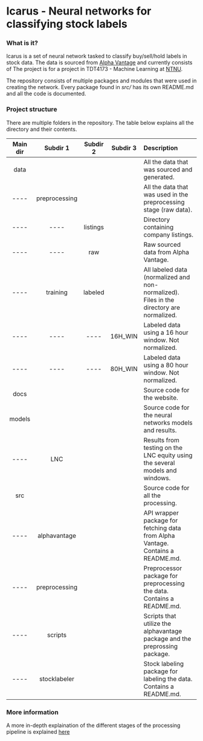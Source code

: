 # Icarus - Neural networks for classifying stock labels
### What is it?
Icarus is a set of neural network tasked to classify buy/sell/hold labels in stock data. The data is sourced from [Alpha Vantage](https://www.alphavantage.co)
and currently consists of 
The project is for a project in TDT4173 - Machine Learning at [NTNU](https://www.ntnu.edu).

The repository consists of multiple packages and modules that were used in creating the network. Every package found in 
*src/* has its own README.md and all the code is documented.

### Project structure
There are multiple folders in the repository. The table below explains all the directory and their contents.

| Main dir| Subdir 1 | Subdir 2 | Subdir 3 | **Description**|
|:---:|:---:|:---:|:---:|:---|
|data       |               |           |       |All the data that was sourced and generated.|
|----       |preprocessing  |           |       |All the data that was used in the preprocessing stage (raw data).|
|----       |----           |listings   |       |Directory containing company listings.|
|----       |----           |raw        |       |Raw sourced data from Alpha Vantage.|
|----       |training       |labeled    |       |All labeled data (normalized and non-normalized). Files in the directory are normalized.|
|----       |----           |----       |16H_WIN|Labeled data using a 16 hour window. Not normalized.|
|----       |----           |----       |80H_WIN|Labeled data using a 80 hour window. Not normalized.|
|docs       |               |           |       |Source code for the website.|
|models     |               |           |       |Source code for the neural networks models and results.|
|----       | LNC           |           |       |Results from testing on the LNC equity using the several models and windows.|
|src        |               |           |       |Source code for all the processing.|
|----       |alphavantage   |           |       |API wrapper package for fetching data from Alpha Vantage. Contains a README.md.|
|----       |preprocessing  |           |       |Preprocessor package for preprocessing the data. Contains a README.md.|
|----       |scripts        |           |       |Scripts that utilize the alphavantage package and the preprossing package.|
|----       |stocklabeler   |           |       |Stock labeling package for labeling the data.  Contains a README.md.|



### More information
A more in-depth explaination of the different stages of the processing pipeline is explained [here](https://haakonsvane.github.io/Icarus/)